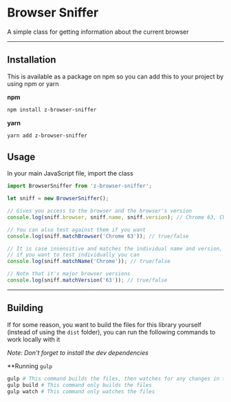 # Browser Sniffer
A simple class for getting information about the current browser

---

## Installation
This is available as a package on npm so you can add this to your project by using npm or yarn

**npm**
```bash
npm install z-browser-sniffer
```

**yarn**
```bash
yarn add z-browser-sniffer
```

## Usage
In your main JavaScript file, import the class

```javascript
import BrowserSniffer from 'z-browser-sniffer';

let sniff = new BrowserSniffer();

// Gives you access to the browser and the browser's version
console.log(sniff.browser, sniff.name, sniff.version); // Chrome 63, Chrome, 63

// You can also test against them if you want
console.log(sniff.matchBrowser('Chrome 63')); // true/false

// It is case insensitive and matches the individual name and version, but
// if you want to test individually you can
console.log(sniff.matchName('Chrome')); // true/false

// Note that it's major browser versions
console.log(sniff.matchVersion('63')); // true/false
```

---

## Building
If for some reason, you want to build the files for this library yourself (instead of using the `dist` folder), you can run the following commands to work locally with it

*Note: Don't forget to install the dev dependencies*

**Running `gulp`
```bash
gulp # This command builds the files, then watches for any changes in the src directory
gulp build # This command only builds the files
gulp watch # This command only watches the files
```
